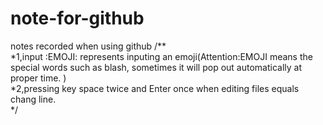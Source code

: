 # note-for-github
notes recorded when using github
/**  
*1,input :EMOJI: represents inputing an emoji(Attention:EMOJI means the special words such as blash, sometimes it will pop out automatically at proper time. )  
*2,pressing key space twice and Enter once when editing files equals chang line.  
*/
